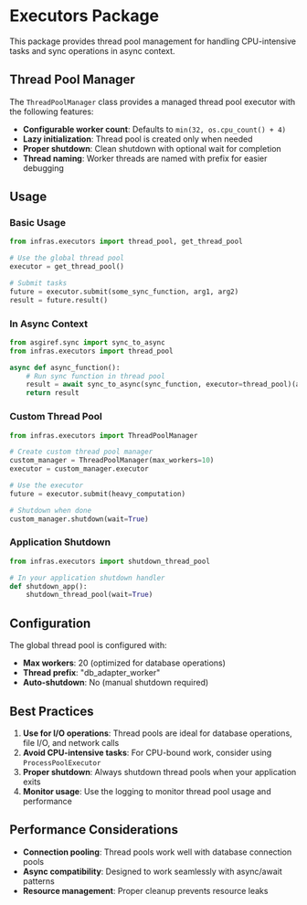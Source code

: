 # Executors Package

This package provides thread pool management for handling CPU-intensive tasks and sync operations in async context.

## Thread Pool Manager

The `ThreadPoolManager` class provides a managed thread pool executor with the following features:

- **Configurable worker count**: Defaults to `min(32, os.cpu_count() + 4)`
- **Lazy initialization**: Thread pool is created only when needed
- **Proper shutdown**: Clean shutdown with optional wait for completion
- **Thread naming**: Worker threads are named with prefix for easier debugging

## Usage

### Basic Usage

```python
from infras.executors import thread_pool, get_thread_pool

# Use the global thread pool
executor = get_thread_pool()

# Submit tasks
future = executor.submit(some_sync_function, arg1, arg2)
result = future.result()
```

### In Async Context

```python
from asgiref.sync import sync_to_async
from infras.executors import thread_pool

async def async_function():
    # Run sync function in thread pool
    result = await sync_to_async(sync_function, executor=thread_pool)(arg1, arg2)
    return result
```

### Custom Thread Pool

```python
from infras.executors import ThreadPoolManager

# Create custom thread pool manager
custom_manager = ThreadPoolManager(max_workers=10)
executor = custom_manager.executor

# Use the executor
future = executor.submit(heavy_computation)

# Shutdown when done
custom_manager.shutdown(wait=True)
```

### Application Shutdown

```python
from infras.executors import shutdown_thread_pool

# In your application shutdown handler
def shutdown_app():
    shutdown_thread_pool(wait=True)
```

## Configuration

The global thread pool is configured with:
- **Max workers**: 20 (optimized for database operations)
- **Thread prefix**: "db_adapter_worker"
- **Auto-shutdown**: No (manual shutdown required)

## Best Practices

1. **Use for I/O operations**: Thread pools are ideal for database operations, file I/O, and network calls
2. **Avoid CPU-intensive tasks**: For CPU-bound work, consider using `ProcessPoolExecutor`
3. **Proper shutdown**: Always shutdown thread pools when your application exits
4. **Monitor usage**: Use the logging to monitor thread pool usage and performance

## Performance Considerations

- **Connection pooling**: Thread pools work well with database connection pools
- **Async compatibility**: Designed to work seamlessly with async/await patterns
- **Resource management**: Proper cleanup prevents resource leaks 